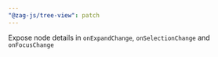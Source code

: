 ```yaml
---
"@zag-js/tree-view": patch
---
```


Expose node details in `onExpandChange`, `onSelectionChange` and `onFocusChange`
